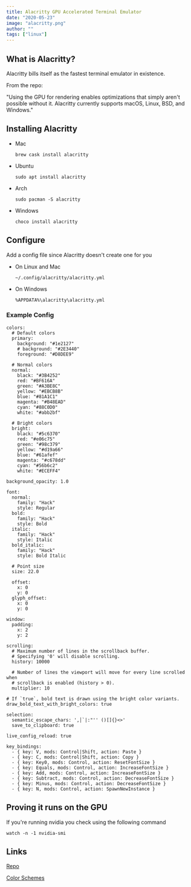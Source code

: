 ```yaml
---
title: Alacritty GPU Accelerated Terminal Emulator
date: "2020-05-23"
image: "alacritty.png"
author: ""
tags: ["linux"]
---
```


## What is Alacritty?

Alacritty bills itself as the fastest terminal emulator in existence.

From the repo:

"Using the GPU for rendering enables optimizations that simply aren't possible without it. Alacritty currently supports macOS, Linux, BSD, and Windows."

## Installing Alacritty

- Mac

  ```
  brew cask install alacritty
  ```

- Ubuntu

  ```
  sudo apt install alacritty
  ```

- Arch

  ```
  sudo pacman -S alacritty
  ```

- Windows

  ```
  choco install alacritty
  ```

## Configure

Add a config file since Alacritty doesn't create one for you

- On Linux and Mac

  ```
  ~/.config/alacritty/alacritty.yml
  ```

- On Windows

  ```
  %APPDATA%\alacritty\alacritty.yml
  ```

### Example Config

```
colors:
  # Default colors
  primary:
    background: "#1e2127"
    # background: "#2E3440"
    foreground: "#D8DEE9"

  # Normal colors
  normal:
    black: "#3B4252"
    red: "#BF616A"
    green: "#A3BE8C"
    yellow: "#EBCB8B"
    blue: "#81A1C1"
    magenta: "#B48EAD"
    cyan: "#88C0D0"
    white: "#abb2bf"

  # Bright colors
  bright:
    black: "#5c6370"
    red: "#e06c75"
    green: "#98c379"
    yellow: "#d19a66"
    blue: "#61afef"
    magenta: "#c678dd"
    cyan: "#56b6c2"
    white: "#ECEFF4"

background_opacity: 1.0

font:
  normal:
    family: "Hack"
    style: Regular
  bold:
    family: "Hack"
    style: Bold
  italic:
    family: "Hack"
    style: Italic
  bold_italic:
    family: "Hack"
    style: Bold Italic

  # Point size
  size: 22.0

  offset:
    x: 0
    y: 0
  glyph_offset:
    x: 0
    y: 0

window:
  padding:
    x: 2
    y: 2

scrolling:
  # Maximum number of lines in the scrollback buffer.
  # Specifying '0' will disable scrolling.
  history: 10000

  # Number of lines the viewport will move for every line scrolled when
  # scrollback is enabled (history > 0).
  multiplier: 10

# If `true`, bold text is drawn using the bright color variants.
draw_bold_text_with_bright_colors: true

selection:
  semantic_escape_chars: ',│`|:"'' ()[]{}<>'
  save_to_clipboard: true

live_config_reload: true

key_bindings:
  - { key: V, mods: Control|Shift, action: Paste }
  - { key: C, mods: Control|Shift, action: Copy }
  - { key: Key0, mods: Control, action: ResetFontSize }
  - { key: Equals, mods: Control, action: IncreaseFontSize }
  - { key: Add, mods: Control, action: IncreaseFontSize }
  - { key: Subtract, mods: Control, action: DecreaseFontSize }
  - { key: Minus, mods: Control, action: DecreaseFontSize }
  - { key: N, mods: Control, action: SpawnNewInstance }
```

## Proving it runs on the GPU

If you're running nvidia you check using the following command

```
watch -n -1 nvidia-smi
```

## Links

[Repo](https://github.com/alacritty/alacritty)

[Color Schemes](https://github.com/alacritty/alacritt)
